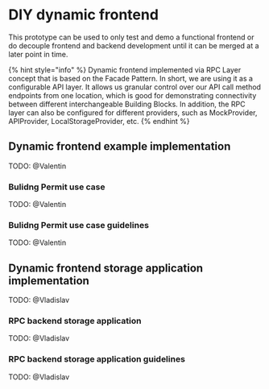 # DIY dynamic frontend

This prototype can be used to only test and demo a functional frontend or do decouple frontend and backend development until it can be merged at a later point in time. 

{% hint style="info" %}
Dynamic frontend implemented via RPC Layer concept that is based on the Facade Pattern. In short, we are using it as a configurable API layer. It allows us granular control over our API call method endpoints from one location, which is good for demonstrating connectivity between different interchangeable Building Blocks. In addition, the RPC layer can also be configured for different providers, such as MockProvider, APIProvider, LocalStorageProvider, etc.
{% endhint %}

## Dynamic frontend example implementation

TODO: @Valentin

### Bulidng Permit use case

TODO: @Valentin

### Bulidng Permit use case guidelines 

TODO: @Valentin

## Dynamic frontend storage application implementation

TODO: @Vladislav

### RPC backend storage application

TODO: @Vladislav

### RPC backend storage application guidelines

TODO: @Vladislav